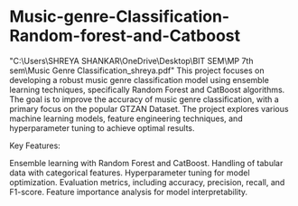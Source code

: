# Music-genre-Classification-Random-forest-and-Catboost
"C:\Users\SHREYA SHANKAR\OneDrive\Desktop\BIT SEM\MP 7th sem\Music Genre Classification_shreya.pdf"
This project focuses on developing a robust music genre classification model using ensemble learning techniques, specifically Random Forest and CatBoost algorithms. The goal is to improve the accuracy of music genre classification, with a primary focus on the popular GTZAN Dataset. The project explores various machine learning models, feature engineering techniques, and hyperparameter tuning to achieve optimal results.

Key Features:

Ensemble learning with Random Forest and CatBoost.
Handling of tabular data with categorical features.
Hyperparameter tuning for model optimization.
Evaluation metrics, including accuracy, precision, recall, and F1-score.
Feature importance analysis for model interpretability.
